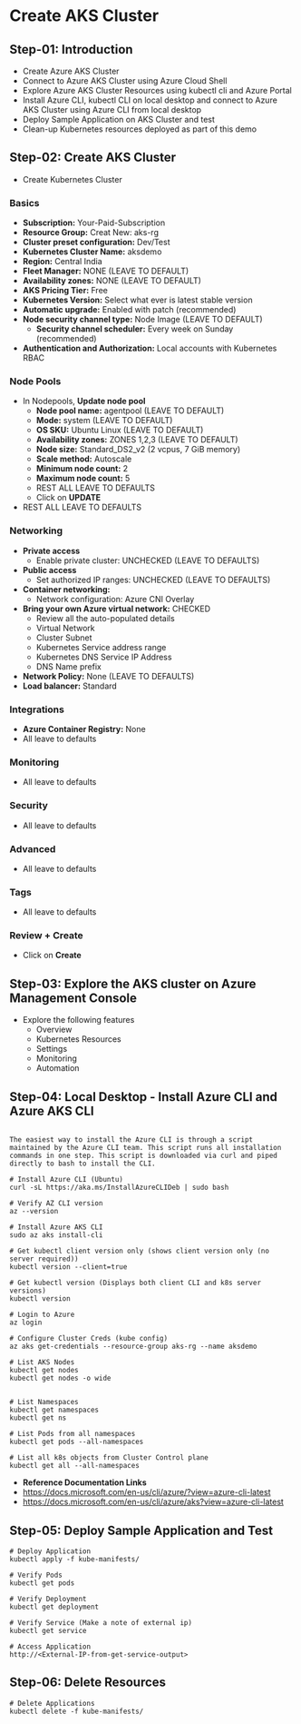 # Create AKS Cluster

## Step-01: Introduction
- Create Azure AKS Cluster
- Connect to Azure AKS Cluster using Azure Cloud Shell
- Explore Azure AKS Cluster Resources using kubectl cli and Azure Portal
- Install Azure CLI, kubectl CLI on local desktop and connect to Azure AKS Cluster using Azure CLI from local desktop
- Deploy Sample Application on AKS Cluster and test
- Clean-up Kubernetes resources deployed as part of this demo

## Step-02: Create AKS Cluster
- Create Kubernetes Cluster
### Basics
- **Subscription:** Your-Paid-Subscription
- **Resource Group:** Creat New: aks-rg
- **Cluster preset configuration:** Dev/Test
- **Kubernetes Cluster Name:** aksdemo  
- **Region:** Central India
- **Fleet Manager:** NONE (LEAVE TO DEFAULT)
- **Availability zones:** NONE (LEAVE TO DEFAULT)
- **AKS Pricing Tier:** Free
- **Kubernetes Version:** Select what ever is latest stable version
- **Automatic upgrade:** Enabled with patch (recommended)
- **Node security channel type:** Node Image (LEAVE TO DEFAULT)
  - **Security channel scheduler:** Every week on Sunday (recommended)
- **Authentication and Authorization:** 	Local accounts with Kubernetes RBAC    
### Node Pools
- In Nodepools, **Update node pool**
  - **Node pool name:** agentpool (LEAVE TO DEFAULT)
  - **Mode:** system (LEAVE TO DEFAULT)
  - **OS SKU:** Ubuntu Linux  (LEAVE TO DEFAULT)
  - **Availability zones:** ZONES 1,2,3 (LEAVE TO DEFAULT)
  - **Node size:** Standard_DS2_v2 (2 vcpus, 7 GiB memory)
  - **Scale method:** Autoscale
  - **Minimum node count:** 2
  - **Maximum node count:** 5
  - REST ALL LEAVE TO DEFAULTS
  - Click on **UPDATE**
- REST ALL LEAVE TO DEFAULTS
### Networking
- **Private access**
  - Enable private cluster: UNCHECKED (LEAVE TO DEFAULTS)
- **Public access**
  - Set authorized IP ranges: UNCHECKED (LEAVE TO DEFAULTS)
- **Container networking:** 
  - Network configuration: Azure CNI Overlay
- **Bring your own Azure virtual network:** CHECKED  
  - Review all the auto-populated details 
  - Virtual Network
  - Cluster Subnet
  - Kubernetes Service address range
  - Kubernetes DNS Service IP Address
  - DNS Name prefix
- **Network Policy:** None (LEAVE TO DEFAULTS)
- **Load balancer:** Standard
### Integrations
  - **Azure Container Registry:** None
  - All leave to defaults
### Monitoring
  - All leave to defaults
### Security
  - All leave to defaults  
### Advanced
  - All leave to defaults  
### Tags
  - All leave to defaults 
### Review + Create
  - Click on **Create**


## Step-03: Explore the AKS cluster on Azure Management Console
- Explore the following features 
  - Overview
  - Kubernetes Resources
  - Settings
  - Monitoring
  - Automation



## Step-04: Local Desktop - Install Azure CLI and Azure AKS CLI
```t

The easiest way to install the Azure CLI is through a script maintained by the Azure CLI team. This script runs all installation commands in one step. This script is downloaded via curl and piped directly to bash to install the CLI.

# Install Azure CLI (Ubuntu)
curl -sL https://aka.ms/InstallAzureCLIDeb | sudo bash

# Verify AZ CLI version
az --version

# Install Azure AKS CLI
sudo az aks install-cli

# Get kubectl client version only (shows client version only (no server required))
kubectl version --client=true

# Get kubectl version (Displays both client CLI and k8s server versions)
kubectl version

# Login to Azure
az login

# Configure Cluster Creds (kube config)
az aks get-credentials --resource-group aks-rg --name aksdemo

# List AKS Nodes
kubectl get nodes 
kubectl get nodes -o wide


# List Namespaces
kubectl get namespaces
kubectl get ns

# List Pods from all namespaces
kubectl get pods --all-namespaces

# List all k8s objects from Cluster Control plane
kubectl get all --all-namespaces
```
- **Reference Documentation Links**
- https://docs.microsoft.com/en-us/cli/azure/?view=azure-cli-latest
- https://docs.microsoft.com/en-us/cli/azure/aks?view=azure-cli-latest

## Step-05: Deploy Sample Application and Test
```t
# Deploy Application
kubectl apply -f kube-manifests/

# Verify Pods
kubectl get pods

# Verify Deployment
kubectl get deployment

# Verify Service (Make a note of external ip)
kubectl get service

# Access Application
http://<External-IP-from-get-service-output>

```

## Step-06: Delete Resources
```t
# Delete Applications
kubectl delete -f kube-manifests/
```